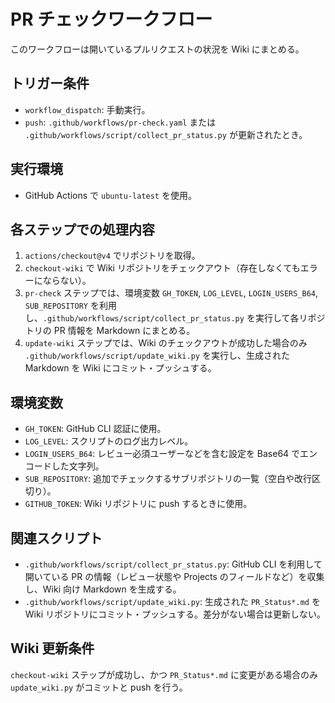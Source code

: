 # PR チェックワークフロー

このワークフローは開いているプルリクエストの状況を Wiki にまとめる。

## トリガー条件
- `workflow_dispatch`: 手動実行。
- `push`: `.github/workflows/pr-check.yaml` または `.github/workflows/script/collect_pr_status.py` が更新されたとき。

## 実行環境
- GitHub Actions で `ubuntu-latest` を使用。

## 各ステップでの処理内容
1. `actions/checkout@v4` でリポジトリを取得。
2. `checkout-wiki` で Wiki リポジトリをチェックアウト（存在しなくてもエラーにならない）。
3. `pr-check` ステップでは、環境変数 `GH_TOKEN`, `LOG_LEVEL`, `LOGIN_USERS_B64`, `SUB_REPOSITORY` を利用し、`.github/workflows/script/collect_pr_status.py` を実行して各リポジトリの PR 情報を Markdown にまとめる。
4. `update-wiki` ステップでは、Wiki のチェックアウトが成功した場合のみ `.github/workflows/script/update_wiki.py` を実行し、生成された Markdown を Wiki にコミット・プッシュする。

## 環境変数
- `GH_TOKEN`: GitHub CLI 認証に使用。
- `LOG_LEVEL`: スクリプトのログ出力レベル。
- `LOGIN_USERS_B64`: レビュー必須ユーザーなどを含む設定を Base64 でエンコードした文字列。
- `SUB_REPOSITORY`: 追加でチェックするサブリポジトリの一覧（空白や改行区切り）。
- `GITHUB_TOKEN`: Wiki リポジトリに push するときに使用。

## 関連スクリプト
- `.github/workflows/script/collect_pr_status.py`: GitHub CLI を利用して開いている PR の情報（レビュー状態や Projects のフィールドなど）を収集し、Wiki 向け Markdown を生成する。
- `.github/workflows/script/update_wiki.py`: 生成された `PR_Status*.md` を Wiki リポジトリにコミット・プッシュする。差分がない場合は更新しない。

## Wiki 更新条件
`checkout-wiki` ステップが成功し、かつ `PR_Status*.md` に変更がある場合のみ `update_wiki.py` がコミットと push を行う。
